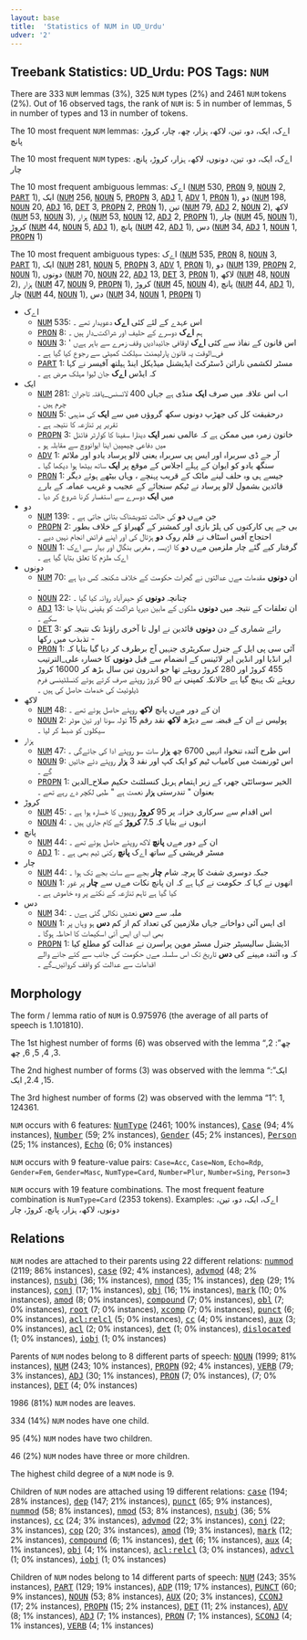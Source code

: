 ```yaml
---
layout: base
title:  'Statistics of NUM in UD_Urdu'
udver: '2'
---
```


## Treebank Statistics: UD_Urdu: POS Tags: `NUM`

There are 333 `NUM` lemmas (3%), 325 `NUM` types (2%) and 2461 `NUM` tokens (2%).
Out of 16 observed tags, the rank of `NUM` is: 5 in number of lemmas, 5 in number of types and 13 in number of tokens.

The 10 most frequent `NUM` lemmas: اےک، ایک، دو، تین، لاکھ، ہزار، چھ، چار، کروڑ، پانچ

The 10 most frequent `NUM` types:  اےک، ایک، دو، تین، دونوں، لاکھ، ہزار، کروڑ، پانچ، چار

The 10 most frequent ambiguous lemmas: اےک (<tt><a href="ur-pos-NUM.html">NUM</a></tt> 530, <tt><a href="ur-pos-PRON.html">PRON</a></tt> 9, <tt><a href="ur-pos-NOUN.html">NOUN</a></tt> 2, <tt><a href="ur-pos-PART.html">PART</a></tt> 1), ایک (<tt><a href="ur-pos-NUM.html">NUM</a></tt> 256, <tt><a href="ur-pos-NOUN.html">NOUN</a></tt> 5, <tt><a href="ur-pos-PROPN.html">PROPN</a></tt> 3, <tt><a href="ur-pos-ADJ.html">ADJ</a></tt> 1, <tt><a href="ur-pos-ADV.html">ADV</a></tt> 1, <tt><a href="ur-pos-PRON.html">PRON</a></tt> 1), دو (<tt><a href="ur-pos-NUM.html">NUM</a></tt> 198, <tt><a href="ur-pos-NOUN.html">NOUN</a></tt> 20, <tt><a href="ur-pos-ADJ.html">ADJ</a></tt> 16, <tt><a href="ur-pos-DET.html">DET</a></tt> 3, <tt><a href="ur-pos-PROPN.html">PROPN</a></tt> 2, <tt><a href="ur-pos-PRON.html">PRON</a></tt> 1), تین (<tt><a href="ur-pos-NUM.html">NUM</a></tt> 79, <tt><a href="ur-pos-ADJ.html">ADJ</a></tt> 2, <tt><a href="ur-pos-NOUN.html">NOUN</a></tt> 2), لاکھ (<tt><a href="ur-pos-NUM.html">NUM</a></tt> 53, <tt><a href="ur-pos-NOUN.html">NOUN</a></tt> 3), ہزار (<tt><a href="ur-pos-NUM.html">NUM</a></tt> 53, <tt><a href="ur-pos-NOUN.html">NOUN</a></tt> 12, <tt><a href="ur-pos-ADJ.html">ADJ</a></tt> 2, <tt><a href="ur-pos-PROPN.html">PROPN</a></tt> 1), چار (<tt><a href="ur-pos-NUM.html">NUM</a></tt> 45, <tt><a href="ur-pos-NOUN.html">NOUN</a></tt> 1), کروڑ (<tt><a href="ur-pos-NUM.html">NUM</a></tt> 44, <tt><a href="ur-pos-NOUN.html">NOUN</a></tt> 5, <tt><a href="ur-pos-ADJ.html">ADJ</a></tt> 1), پانچ (<tt><a href="ur-pos-NUM.html">NUM</a></tt> 42, <tt><a href="ur-pos-ADJ.html">ADJ</a></tt> 1), دس (<tt><a href="ur-pos-NUM.html">NUM</a></tt> 34, <tt><a href="ur-pos-ADJ.html">ADJ</a></tt> 1, <tt><a href="ur-pos-NOUN.html">NOUN</a></tt> 1, <tt><a href="ur-pos-PROPN.html">PROPN</a></tt> 1)

The 10 most frequent ambiguous types:  اےک (<tt><a href="ur-pos-NUM.html">NUM</a></tt> 535, <tt><a href="ur-pos-PRON.html">PRON</a></tt> 8, <tt><a href="ur-pos-NOUN.html">NOUN</a></tt> 3, <tt><a href="ur-pos-PART.html">PART</a></tt> 1), ایک (<tt><a href="ur-pos-NUM.html">NUM</a></tt> 281, <tt><a href="ur-pos-NOUN.html">NOUN</a></tt> 5, <tt><a href="ur-pos-PROPN.html">PROPN</a></tt> 3, <tt><a href="ur-pos-ADV.html">ADV</a></tt> 1, <tt><a href="ur-pos-PRON.html">PRON</a></tt> 1), دو (<tt><a href="ur-pos-NUM.html">NUM</a></tt> 139, <tt><a href="ur-pos-PROPN.html">PROPN</a></tt> 2, <tt><a href="ur-pos-NOUN.html">NOUN</a></tt> 1), دونوں (<tt><a href="ur-pos-NUM.html">NUM</a></tt> 70, <tt><a href="ur-pos-NOUN.html">NOUN</a></tt> 22, <tt><a href="ur-pos-ADJ.html">ADJ</a></tt> 13, <tt><a href="ur-pos-DET.html">DET</a></tt> 3, <tt><a href="ur-pos-PRON.html">PRON</a></tt> 1), لاکھ (<tt><a href="ur-pos-NUM.html">NUM</a></tt> 48, <tt><a href="ur-pos-NOUN.html">NOUN</a></tt> 2), ہزار (<tt><a href="ur-pos-NUM.html">NUM</a></tt> 47, <tt><a href="ur-pos-NOUN.html">NOUN</a></tt> 9, <tt><a href="ur-pos-PROPN.html">PROPN</a></tt> 1), کروڑ (<tt><a href="ur-pos-NUM.html">NUM</a></tt> 45, <tt><a href="ur-pos-NOUN.html">NOUN</a></tt> 4), پانچ (<tt><a href="ur-pos-NUM.html">NUM</a></tt> 44, <tt><a href="ur-pos-ADJ.html">ADJ</a></tt> 1), چار (<tt><a href="ur-pos-NUM.html">NUM</a></tt> 44, <tt><a href="ur-pos-NOUN.html">NOUN</a></tt> 1), دس (<tt><a href="ur-pos-NUM.html">NUM</a></tt> 34, <tt><a href="ur-pos-NOUN.html">NOUN</a></tt> 1, <tt><a href="ur-pos-PROPN.html">PROPN</a></tt> 1)


* اےک
  * <tt><a href="ur-pos-NUM.html">NUM</a></tt> 535: اس عہدے کے لئے کئی <b>اےک</b> دعویدار تھے ۔
  * <tt><a href="ur-pos-PRON.html">PRON</a></tt> 8: ہم <b>اےک</b> دوسرے کے حلیف اور شراکت_دار ہیں ۔
  * <tt><a href="ur-pos-NOUN.html">NOUN</a></tt> 3: اس قانون کے نفاذ سے کئی <b>اےک</b> اوقافی جائیدادیں وقف زمرے سے باہر ہےں ' فی_الوقت یہ قانون پارلیمنٹ سیلکٹ کمیٹی سے رجوع کیا گیا ہے ۔
  * <tt><a href="ur-pos-PART.html">PART</a></tt> 1: مسٹر لکشمی نارائن ڈسٹرکٹ ایڈیشنل میڈیکل اینڈ ہیلتھ آفیسر نے کہا کہ ایڈس <b>اےک</b> جان لیوا مہلک مرض ہے ۔
* ایک
  * <tt><a href="ur-pos-NUM.html">NUM</a></tt> 281: اب اس علاقہ میں صرف <b>ایک</b> منڈی ہے جہاں 400 لائسنس_یافتہ تاجران چرم ہیں ۔
  * <tt><a href="ur-pos-NOUN.html">NOUN</a></tt> 5: درحقیقت کل کی جھڑپ دونوں سکھ گروؤں میں سے <b>ایک</b> کی مذہبی تقریر پر تنازعہ کا نتیجہ ہے ۔
  * <tt><a href="ur-pos-PROPN.html">PROPN</a></tt> 3: خاتون زمرہ میں ممکن ہے کہ عالمی نمبر <b>ایک</b> دینارا سفینا کا کوارٹر فائنل میں دفاعی چیمپین اینا ایوانووچ سے مقابلہ ہو ۔
  * <tt><a href="ur-pos-ADV.html">ADV</a></tt> 1: آر جے ڈی سربراہ اور ایس پی سربراہ یعنی لالو پرساد یادو اور ملائم سنگھ یادو کو ایوان کے پہلے اجلاس کے موقع پر <b>ایک</b> ساتھ بیٹھا ہوا دیکھا گیا ۔
  * <tt><a href="ur-pos-PRON.html">PRON</a></tt> 1: جیسے ہی وہ حلف لینے مائک کے قریب پہنچے ، وہاں بیٹھے ہوئے دیگر قائدین بشمول لالو پرساد نے ٹیکم سنجائے کے عجیب و غریب عمامہ کے بارے میں <b>ایک</b> دوسرے سے استفسار کرنا شروع کر دیا ۔
* دو
  * <tt><a href="ur-pos-NUM.html">NUM</a></tt> 139: جن مےں <b>دو</b> کی حالت تشویشناک بتائی جاتی ہے ۔
  * <tt><a href="ur-pos-PROPN.html">PROPN</a></tt> 2: بی جے پی کارکنوں کی ہلڑ بازی اور کمشنر کے گھیراؤ کے خلاف بطور احتجاج آفس اسٹاف نے قلم روک <b>دو</b> ہڑتال کی اور اپنے فرائض انجام نہیں دیے ۔
  * <tt><a href="ur-pos-NOUN.html">NOUN</a></tt> 1: گرفتار کیے گئے چار ملزمین مےں <b>دو</b> کا اڑیسہ , مغربی بنگال اور بہار سے اےک اےک ملزم کا تعلق بتایا گیا ہے ۔
* دونوں
  * <tt><a href="ur-pos-NUM.html">NUM</a></tt> 70: ان <b>دونوں</b> مقدمات مےں عدالتوں نے گجرات حکومت کے خلاف شکنجہ کس دیا ہے ۔
  * <tt><a href="ur-pos-NOUN.html">NOUN</a></tt> 22: چنانچہ <b>دونوں</b> کو حیدرآباد روانہ کیا گیا ۔
  * <tt><a href="ur-pos-ADJ.html">ADJ</a></tt> 13: ان تعلقات کے نتیجہ میں <b>دونوں</b> ملکوں کے مابین دیرپا شراکت کو یقینی بنایا جا سکے ۔
  * <tt><a href="ur-pos-DET.html">DET</a></tt> 3: رائے شماری کے دن <b>دونوں</b> قائدین نے اول تا آخری راؤنڈ تک نتیجہ کو تذبذب میں رکھا -
  * <tt><a href="ur-pos-PRON.html">PRON</a></tt> 1: آئی سی پی ایل کے جنرل سکریٹری جنہیں آج برطرف کر دیا گیا بتایا کہ ایر انڈیا اور انڈین ایر لائینس کے انضمام سے قبل <b>دونوں</b> کا خسارہ علی_الترتیب 455 کروڑ اور 280 کروڑ روپئے تھا جو اندرون تین سال بڑھ کر 16000 کروڑ روپئے تک پہنچ گیا ہے حالانکہ کمپنی نے 90 کروڑ روپئے صرف کرتے ہوئے کنسلٹینسی فرم ڈیلوئیٹ کی خدمات حاصل کی ہیں ۔
* لاکھ
  * <tt><a href="ur-pos-NUM.html">NUM</a></tt> 48: ان کے دور مےں پانچ <b>لاکھ</b> روپئے حاصل ہوئے تھے ۔
  * <tt><a href="ur-pos-NOUN.html">NOUN</a></tt> 2: پولیس نے ان کے قبضہ سے دیڑھ <b>لاکھ</b> نقد رقم 15 تولہ سونا اور تین موٹر سیکلوں کو ضبط کر لیا ۔
* ہزار
  * <tt><a href="ur-pos-NUM.html">NUM</a></tt> 47: اس طرح آئندہ تنخواہ انہیں 6700 چھ <b>ہزار</b> سات سو روپئے ادا کی جائےگی ۔
  * <tt><a href="ur-pos-NOUN.html">NOUN</a></tt> 9: اس ٹورنمنٹ میں کامیاب ٹیم کو ایک کپ اور نقد 3 <b>ہزار</b> روپئے دئے جائیں گے ۔
  * <tt><a href="ur-pos-PROPN.html">PROPN</a></tt> 1: الخیر سوسائٹی جھرہ کے زیر اہتمام ہربل کنسلٹنٹ حکیم صلاح_الدین بعنوان " تندرستی <b>ہزار</b> نعمت ہے " طبی لکچر دے رہے تھے ۔
* کروڑ
  * <tt><a href="ur-pos-NUM.html">NUM</a></tt> 45: اس اقدام سے سرکاری خزانہ پر 95 <b>کروڑ</b> روپیوں کا خسارہ ہوا ہے ۔
  * <tt><a href="ur-pos-NOUN.html">NOUN</a></tt> 4: انہوں نے بتایا کہ 7.5 <b>کروڑ</b> کے کام جاری ہیں ۔
* پانچ
  * <tt><a href="ur-pos-NUM.html">NUM</a></tt> 44: ان کے دور مےں <b>پانچ</b> لاکھ روپئے حاصل ہوئے تھے ۔
  * <tt><a href="ur-pos-ADJ.html">ADJ</a></tt> 1: مسٹر قریشی کے ساتھ اےک <b>پانچ</b> رکنی ٹیم بھی ہے ۔
* چار
  * <tt><a href="ur-pos-NUM.html">NUM</a></tt> 44: جبکہ دوسری شفٹ کا پرچہ شام <b>چار</b> بجے سے سات بجے تک ہوا ۔
  * <tt><a href="ur-pos-NOUN.html">NOUN</a></tt> 1: انھوں نے کہا کہ حکومت نے کہا ہے کہ ان پانچ نکات مےں سے <b>چار</b> پر غور کیا گیا ہے تاہم تنازعہ کے نکتے پر وہ خاموش ہے ۔
* دس
  * <tt><a href="ur-pos-NUM.html">NUM</a></tt> 34: ملبہ سے <b>دس</b> نعشیں نکالی گئی ہےں ۔
  * <tt><a href="ur-pos-NOUN.html">NOUN</a></tt> 1: ای ایس آئی دواخانے جہاں ملازمین کی تعداد کم از کم <b>دس</b> ہو وہاں پر بھی اب ای ایس آئی اسکیمات کا احاطہ ہوگا ۔
  * <tt><a href="ur-pos-PROPN.html">PROPN</a></tt> 1: اڈیشنل سالیسیٹر جنرل مسٹر موہن پراسرن نے عدالت کو مطلع کیا کہ وہ آئندہ مہینے کی <b>دس</b> تاریخ تک اس سلسلہ مےں حکومت کی جانب سے کئے جانے والے اقدامات سے عدالت کو واقف کروائیں_گے ۔

## Morphology

The form / lemma ratio of `NUM` is 0.975976 (the average of all parts of speech is 1.101810).

The 1st highest number of forms (6) was observed with the lemma “چھ”: 2, 3, 4, 5, 6, چھ.

The 2nd highest number of forms (3) was observed with the lemma “ایک”: 15, 2.4, ایک.

The 3rd highest number of forms (2) was observed with the lemma “1”: 1, 124361.

`NUM` occurs with 6 features: <tt><a href="ur-feat-NumType.html">NumType</a></tt> (2461; 100% instances), <tt><a href="ur-feat-Case.html">Case</a></tt> (94; 4% instances), <tt><a href="ur-feat-Number.html">Number</a></tt> (59; 2% instances), <tt><a href="ur-feat-Gender.html">Gender</a></tt> (45; 2% instances), <tt><a href="ur-feat-Person.html">Person</a></tt> (25; 1% instances), <tt><a href="ur-feat-Echo.html">Echo</a></tt> (6; 0% instances)

`NUM` occurs with 9 feature-value pairs: `Case=Acc`, `Case=Nom`, `Echo=Rdp`, `Gender=Fem`, `Gender=Masc`, `NumType=Card`, `Number=Plur`, `Number=Sing`, `Person=3`

`NUM` occurs with 19 feature combinations.
The most frequent feature combination is `NumType=Card` (2353 tokens).
Examples: اےک، ایک، دو، تین، دونوں، لاکھ، ہزار، پانچ، کروڑ، چار


## Relations

`NUM` nodes are attached to their parents using 22 different relations: <tt><a href="ur-dep-nummod.html">nummod</a></tt> (2119; 86% instances), <tt><a href="ur-dep-case.html">case</a></tt> (92; 4% instances), <tt><a href="ur-dep-advmod.html">advmod</a></tt> (48; 2% instances), <tt><a href="ur-dep-nsubj.html">nsubj</a></tt> (36; 1% instances), <tt><a href="ur-dep-nmod.html">nmod</a></tt> (35; 1% instances), <tt><a href="ur-dep-dep.html">dep</a></tt> (29; 1% instances), <tt><a href="ur-dep-conj.html">conj</a></tt> (17; 1% instances), <tt><a href="ur-dep-obj.html">obj</a></tt> (16; 1% instances), <tt><a href="ur-dep-mark.html">mark</a></tt> (10; 0% instances), <tt><a href="ur-dep-amod.html">amod</a></tt> (8; 0% instances), <tt><a href="ur-dep-compound.html">compound</a></tt> (7; 0% instances), <tt><a href="ur-dep-obl.html">obl</a></tt> (7; 0% instances), <tt><a href="ur-dep-root.html">root</a></tt> (7; 0% instances), <tt><a href="ur-dep-xcomp.html">xcomp</a></tt> (7; 0% instances), <tt><a href="ur-dep-punct.html">punct</a></tt> (6; 0% instances), <tt><a href="ur-dep-acl-relcl.html">acl:relcl</a></tt> (5; 0% instances), <tt><a href="ur-dep-cc.html">cc</a></tt> (4; 0% instances), <tt><a href="ur-dep-aux.html">aux</a></tt> (3; 0% instances), <tt><a href="ur-dep-acl.html">acl</a></tt> (2; 0% instances), <tt><a href="ur-dep-det.html">det</a></tt> (1; 0% instances), <tt><a href="ur-dep-dislocated.html">dislocated</a></tt> (1; 0% instances), <tt><a href="ur-dep-iobj.html">iobj</a></tt> (1; 0% instances)

Parents of `NUM` nodes belong to 8 different parts of speech: <tt><a href="ur-pos-NOUN.html">NOUN</a></tt> (1999; 81% instances), <tt><a href="ur-pos-NUM.html">NUM</a></tt> (243; 10% instances), <tt><a href="ur-pos-PROPN.html">PROPN</a></tt> (92; 4% instances), <tt><a href="ur-pos-VERB.html">VERB</a></tt> (79; 3% instances), <tt><a href="ur-pos-ADJ.html">ADJ</a></tt> (30; 1% instances), <tt><a href="ur-pos-PRON.html">PRON</a></tt> (7; 0% instances),  (7; 0% instances), <tt><a href="ur-pos-DET.html">DET</a></tt> (4; 0% instances)

1986 (81%) `NUM` nodes are leaves.

334 (14%) `NUM` nodes have one child.

95 (4%) `NUM` nodes have two children.

46 (2%) `NUM` nodes have three or more children.

The highest child degree of a `NUM` node is 9.

Children of `NUM` nodes are attached using 19 different relations: <tt><a href="ur-dep-case.html">case</a></tt> (194; 28% instances), <tt><a href="ur-dep-dep.html">dep</a></tt> (147; 21% instances), <tt><a href="ur-dep-punct.html">punct</a></tt> (65; 9% instances), <tt><a href="ur-dep-nummod.html">nummod</a></tt> (58; 8% instances), <tt><a href="ur-dep-nmod.html">nmod</a></tt> (53; 8% instances), <tt><a href="ur-dep-nsubj.html">nsubj</a></tt> (36; 5% instances), <tt><a href="ur-dep-cc.html">cc</a></tt> (24; 3% instances), <tt><a href="ur-dep-advmod.html">advmod</a></tt> (22; 3% instances), <tt><a href="ur-dep-conj.html">conj</a></tt> (22; 3% instances), <tt><a href="ur-dep-cop.html">cop</a></tt> (20; 3% instances), <tt><a href="ur-dep-amod.html">amod</a></tt> (19; 3% instances), <tt><a href="ur-dep-mark.html">mark</a></tt> (12; 2% instances), <tt><a href="ur-dep-compound.html">compound</a></tt> (6; 1% instances), <tt><a href="ur-dep-det.html">det</a></tt> (6; 1% instances), <tt><a href="ur-dep-aux.html">aux</a></tt> (4; 1% instances), <tt><a href="ur-dep-obj.html">obj</a></tt> (4; 1% instances), <tt><a href="ur-dep-acl-relcl.html">acl:relcl</a></tt> (3; 0% instances), <tt><a href="ur-dep-advcl.html">advcl</a></tt> (1; 0% instances), <tt><a href="ur-dep-iobj.html">iobj</a></tt> (1; 0% instances)

Children of `NUM` nodes belong to 14 different parts of speech: <tt><a href="ur-pos-NUM.html">NUM</a></tt> (243; 35% instances), <tt><a href="ur-pos-PART.html">PART</a></tt> (129; 19% instances), <tt><a href="ur-pos-ADP.html">ADP</a></tt> (119; 17% instances), <tt><a href="ur-pos-PUNCT.html">PUNCT</a></tt> (60; 9% instances), <tt><a href="ur-pos-NOUN.html">NOUN</a></tt> (53; 8% instances), <tt><a href="ur-pos-AUX.html">AUX</a></tt> (20; 3% instances), <tt><a href="ur-pos-CCONJ.html">CCONJ</a></tt> (17; 2% instances), <tt><a href="ur-pos-PROPN.html">PROPN</a></tt> (15; 2% instances), <tt><a href="ur-pos-DET.html">DET</a></tt> (11; 2% instances), <tt><a href="ur-pos-ADV.html">ADV</a></tt> (8; 1% instances), <tt><a href="ur-pos-ADJ.html">ADJ</a></tt> (7; 1% instances), <tt><a href="ur-pos-PRON.html">PRON</a></tt> (7; 1% instances), <tt><a href="ur-pos-SCONJ.html">SCONJ</a></tt> (4; 1% instances), <tt><a href="ur-pos-VERB.html">VERB</a></tt> (4; 1% instances)

